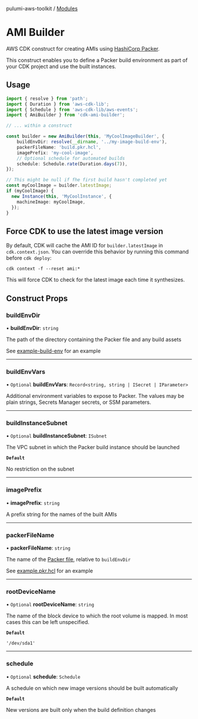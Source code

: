 pulumi-aws-toolkit / [Modules](modules.md)

# AMI Builder

AWS CDK construct for creating AMIs using
[HashiCorp Packer](https://developer.hashicorp.com/packer/docs).

This construct enables you to define a Packer build environment
as part of your CDK project and use the built instances.

## Usage

```ts
import { resolve } from 'path';
import { Duration } from 'aws-cdk-lib';
import { Schedule } from 'aws-cdk-lib/aws-events';
import { AmiBuilder } from 'cdk-ami-builder';

// ... within a construct

const builder = new AmiBuilder(this, 'MyCoolImageBuilder', {
    buildEnvDir: resolve(__dirname, '../my-image-build-env'),
    packerFileName: 'build.pkr.hcl',
    imagePrefix: 'my-cool-image',
    // Optional schedule for automated builds
    schedule: Schedule.rate(Duration.days(7)),
});

// This might be null if fhe first build hasn't completed yet
const myCoolImage = builder.latestImage;
if (myCoolImage) {
  new Instance(this, 'MyCoolInstance', {
    machineImage: myCoolImage,
  });
}

```

## Force CDK to use the latest image version

By default, CDK will cache the AMI ID for `builder.latestImage` in `cdk.context.json`.
You can override this behavior by running this command before `cdk deploy`:

```
cdk context -f --reset ami:*
```

This will force CDK to check for the latest image each time it synthesizes.

## Construct Props

### buildEnvDir

• **buildEnvDir**: `string`

The path of the directory containing the Packer file
and any build assets

See [example-build-env](./example-build-env/)
for an example

___

### buildEnvVars

• `Optional` **buildEnvVars**: `Record<string, string | ISecret | IParameter>`

Additional environment variables to expose to Packer.
The values may be plain strings, Secrets Manager secrets, or SSM parameters.

---

### buildInstanceSubnet

• `Optional` **buildInstanceSubnet**: `ISubnet`

The VPC subnet in which the Packer build instance should be launched

**`Default`**

No restriction on the subnet

___

### imagePrefix

• **imagePrefix**: `string`

A prefix string for the names of the built AMIs

___

### packerFileName

• **packerFileName**: `string`

The name of the [Packer file](https://developer.hashicorp.com/packer/docs/templates/hcl_templates),
relative to `buildEnvDir`

See [example.pkr.hcl](./example-build-env/example.pkr.hcl)
for an example

___

### rootDeviceName

• `Optional` **rootDeviceName**: `string`

The name of the block device to which the root volume is mapped.
In most cases this can be left unspecified.

**`Default`**

`'/dev/sda1'`

___

### schedule

• `Optional` **schedule**: `Schedule`

A schedule on which new image versions should be built automatically

**`Default`**

New versions are built only when the build definition changes
